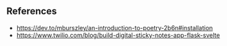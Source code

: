 

## References

- https://dev.to/mburszley/an-introduction-to-poetry-2b6n#installation
- https://www.twilio.com/blog/build-digital-sticky-notes-app-flask-svelte